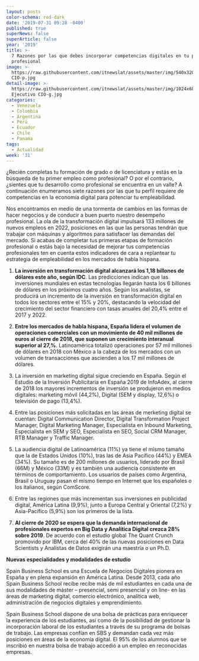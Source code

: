 ```yaml
---
layout: posts
color-schema: red-dark
date: '2019-07-31 09:28 -0400'
published: true
superNews: false
superArticle: false
year: '2019'
title: >-
  7 Razones por las que debes incorporar competencias digitales en tu perfil
  profesional
image: >-
  https://raw.githubusercontent.com/itnewslat/assets/master/img/540x320/Ejecutivo
  CIO-p.jpg
detail-image: >-
  https://raw.githubusercontent.com/itnewslat/assets/master/img/1024x680/Ejecutivos
  Ejecutivo CIO-g.jpg
categories:
  - Venezuela
  - Colombia
  - Argentina
  - Perú
  - Ecuador
  - Chile
  - Panama
tags:
  - Actualidad
week: '31'
---
```

¿Recién completas tu formación de grado o de licenciatura y estás en la búsqueda de tu primer empleo como profesional? O por el contrario, ¿sientes que tu desarrollo como profesional se encuentra en un valle? A continuación enumeramos siete razones por las que tu perfil requiere de competencias en la economía digital para potenciar tu empleabilidad.
 
Nos encontramos en medio de una tormenta de cambios en las formas de hacer negocios y de conducir a buen puerto nuestro desempeño profesional. La ola de la transformación digital impulsará 133 millones de nuevos empleos en 2022, posiciones en las que las personas tendrán que trabajar con máquinas y algoritmos para satisfacer las demandas del mercado. Si acabas de completar tus primeras etapas de formación profesional o estás bajo la necesidad de mejorar tus competencias profesionales ten en cuenta estos indicadores de cara a replantear tu estrategia de empleabilidad en los mercados de habla hispana.
 
1. **La inversión en transformación digital alcanzará los 1,18 billones de dólares este año, según IDC**. Las predicciones indican que las inversiones mundiales en estas tecnologías llegarán hasta los 6 billones de dólares en los próximos cuatro años. Según los analistas, se producirá un incremento de la inversión en transformación digital en todos los sectores entre el 15% y 20%, destacando la velocidad del crecimiento del sector financiero con tasas anuales del 20,4% entre el 2017 y 2022.
 
2. **Entre los mercados de habla hispana, España lidera el volumen de operaciones comerciales con un movimiento de 40 mil millones de euros al cierre de 2018, que suponen un crecimiento interanual superior al 27,%**. Latinoamérica totalizó operaciones por 57 mil millones de dólares en 2018 con México a la cabeza de los mercados con un volumen de transacciones que ascienden a los 17 mil millones de dólares.

3. La inversión en marketing digital sigue creciendo en España. Según el Estudio de la Inversión Publicitaria en España 2019 de InfoAdex, al cierre de 2018 los mayores incrementos de inversión se produjeron en medios digitales: marketing móvil (44,2%), Digital (SEM y display, 12,6%) o televisión de pago (13,4%).
 
4. Entre las posiciones más solicitadas en las áreas de merketing digital se cuentan: Digital Communication Director, Digital Transformation Project Manager, Digital Marketing Manager, Especialista en Inbound Marketing, Especialista en SEM y SEO, Especialista en SEO, Social CRM Manager, RTB Manager y Traffic Manager.
 
5. La audiencia digital de Latinoamérica (11%) ya tiene el mismo tamaño que la de Estados Unidos (10%), tras las de Asia Pacífico (44%) y EMEA (34%). Su tamaño es de 200 millones de usuarios, liderado por Brasil (66M) y México (33M) y es también una audiencia consistente en términos de comportamiento. Los usuarios de países como Argentina, Brasil o Uruguay pasan el mismo tiempo en Internet que los españoles o los italianos, según ComScore.
 
6. Entre las regiones que más incrementan sus inversiones en publicidad digital, América Latina (9,9%), junto a Europa Central y Oriental (7,2%) y Asia-Pacífico (5,9%) son los primeros de la lista.
 
7. **Al cierre de 2020 se espera que la demanda internacional de profesionales expertos en Big Data y Analítica Digital crezca 28% sobre 2019**. De acuerdo con el estudio global The Quant Crunch promovido por IBM, cerca del 40% de las nuevas posiciones en Data Scientists y Analistas de Datos exigirán una maestría o un Ph.D.
 
**Nuevas especialidades y modalidades de estudio**

Spain Business School es una Escuela de Negocios Digitales pionera en España y en plena expansión en América Latina. Desde 2013, cada año Spain Business School recibe recibe más de mil estudiantes en cada una de sus modalidades de máster – presencial, semi presencial y on line- en las áreas de marketing digital, comercio electrónico, analítica web, administración de negocios digitales y emprendimiento.

Spain Business School dispone de una bolsa de prácticas para enriquecer la experiencia de los estudiantes, así como de la posibilidad de gestionar la incorporación laboral de los estudiantes a través de su programa de bolsas de trabajo. Las empresas confían en SBS y demandan cada vez más posiciones en áreas de la economía digital. El 95% de los alumnos que se inscribió en nuestra bolsa de trabajo accedió a un empleo en reconocidas empresas.
